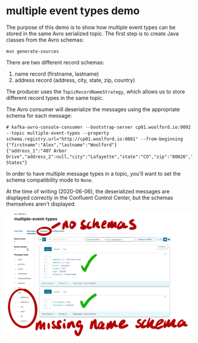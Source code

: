# multiple event types demo

The purpose of this demo is to show how multiple event types can be stored in the same Avro serialized topic. The first step is to create Java classes from the Avro schemas:

    mvn generate-sources

There are two different record schemas:

1. name record (firstname, lastname)
2. address record (address, city, state, zip, country)

The producer uses the `TopicRecordNameStrategy`, which allows us to store different record types in the same topic.

The Avro consumer will deserialize the messages using the appropriate schema for each message:

    # kafka-avro-console-consumer --bootstrap-server cp01.woolford.io:9092 --topic multiple-event-types --property schema.registry.url="http://cp01.woolford.io:8081" --from-beginning
    {"firstname":"Alex","lastname":"Woolford"}
    {"address_1":"407 Arbor Drive","address_2":null,"city":"Lafayette","state":"CO","zip":"80026","country":"United States"}

In order to have multiple message types in a topic, you'll want to set the schema compatibility mode to `None`.

At the time of writing (2020-06-06), the deserialized messages are displayed correctly in the Confluent Control Center, but the schemas themselves aren't displayed.

![c3 annotated screenshot](c3-multiple-event-types.png)
